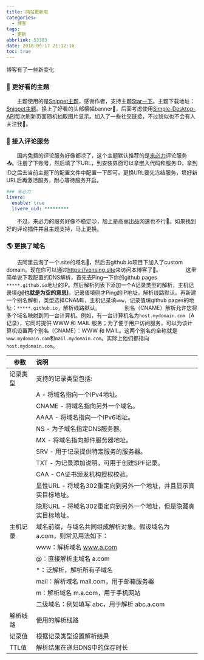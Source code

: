 ```yaml
---
title: 网站更新啦
categories:
  - 博客
tags:
  - 更新
abbrlink: 53383
date: 2018-09-17 21:12:18
toc: true
---
```


博客有了一些新变化 

<!--more-->

### 🎈 更好看的主题

&emsp;&emsp;主题使用的是[Snippet主题](https://github.com/shenliyang/hexo-theme-snippet "fork theme")，感谢作者，支持主题[Star一下](https://github.com/shenliyang/hexo-theme-snippet/stargazers)。主题下载地址：[Snippet主题](https://github.com/shenliyang/hexo-theme-snippet "fork me")。换上了好看的头部横幅banner🎐，后面考虑使用[Simple-Desktop-API](https://github.com/spencerwoo98/spencer-simple-desktop-api)每次刷新页面随机抽取图片显示。加入了一些社交链接，不过貌似也不会有人关注我🙈。

### 🎄 接入评论服务

&emsp;&emsp;国内免费的评论服务好像都凉了，这个主题默认推荐的是[来必力](https://livere.com/)评论服务📥。注册了下账号，然后填了下URL，到安装界面可以拿嵌入代码和服务ID，拿到ID之后去当前主题下的配置文件中配置一下即可。更换URL要先冻结服务，填好新URL后再激活服务，耐心等待服务开启。

```yml
### 来必力
livere:
  enable: true
  livere_uid: *********
```

&emsp;&emsp;不过，来必力的服务好像不稳定😕，加上是高丽出品网速也不行🤣。如果找到好的评论插件并且主题支持，马上更换。


### 🌎 更换了域名

&emsp;&emsp;去阿里云淘了一个.site的域名🛒，然后去github.io项目下加入了custom domain。现在你可以通过<https://vensing.site>来访问本博客了🚀。
  
&emsp;&emsp;这里简单说下我配置的DNS解析，首先去Ping一下你的github pages `*****.github.io`地址的IP。然后解析列表下添加一个A记录类型的解析，主机记录填@**[也就是为空的意思]**，记录值填刚才Ping的IP地址，解析线路默认。再新建一个别名解析，类型选择CNAME，主机记录填`www`，记录值填github pages的地址：`*****.github.io`，解析线路默认。
  
&emsp;&emsp;别名（CNAME）解析允许您将多个域名映射到同一台计算机。例如，有一台计算机名为`host.mydomain.com`（A 记录），它同时提供 WWW 和 MAIL 服务；为了便于用户访问服务，可以为该计算机设置两个别名（CNAME）：WWW 和 MAIL。这两个别名的全称就是`www.mydomain.com`和`mail.mydomain.com`。实际上他们都指向`host.mydomain.com`。

| 参数   | 说明                                    |
| ---- | :------------------------------------- |
| 记录类型 | 支持的记录类型包括:                            |
|      | A - 将域名指向一个IPv4地址。                    |
|      | CNAME - 将域名指向另外一个域名。                  |
|      | AAAA - 将域名指向一个IPv6地址。                 |
|      | NS - 为子域名指定DNS服务器。                    |
|      | MX - 将域名指向邮件服务器地址。                    |
|      | SRV - 用于记录提供特定服务的服务器。                 |
|      | TXT - 为记录添加说明，可用于创建SPF记录。             |
|      | CAA - CA证书颁发机构授权校验。                   |
|      | 显性URL - 将域名302重定向到另外一个地址，并且显示真实目标地址。  |
|      | 隐形URL - 将域名302重定向到另外一个地址，但是隐藏真实目标地址。  |
| 主机记录 | 域名前缀，与域名共同组成解析对象。假设域名为 a.com，则常见用法如下： |
|      | www：解析域名 www.a.com                    |
|      | @：直接解析主域名 a.com                       |
|      | \*：泛解析，解析所有子域名                        |
|      | mail：解析域名 mail.com，用于邮箱服务器            |
|      | m：解析域名 m.a.com，用于手机网站                 |
|      | 二级域名：例如填写 abc，用于解析 abc.a.com          |
| 解析线路 | 使用的解析线路                               |
| 记录值  | 根据记录类型设置解析结果                          |
| TTL值 | 解析结果在递归DNS中的保存时长                      |
